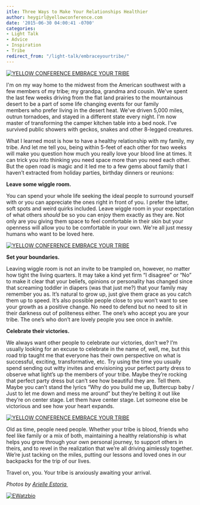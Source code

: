 ```yaml
---
itle: Three Ways to Make Your Relationships Healthier
author: heygirl@yellowconference.com
date: '2015-06-30 04:00:41 -0700'
categories:
- Light Talk
- Advice
- Inspiration
- Tribe
redirect_from: "/light-talk/embraceyourtribe/"
---
```


[![YELLOW CONFERENCE EMBRACE YOUR TRIBE](https://s3.amazonaws.com/yellow-files/blog/2015/06/image5.jpg)](https://s3.amazonaws.com/yellow-files/blog/2015/06/image5.jpg)

I'm on my way home to the midwest from the American southwest with a few members of my tribe; my grandpa, grandma and cousin. We've spent the last few weeks driving from the flat land prairies to the mountainous desert to be a part of some life changing events for our family members who prefer living in the desert heat. We've driven 5,000 miles, outrun tornadoes, and stayed in a different state every night. I'm now master of transforming the camper kitchen table into a bed nook. I’ve survived public showers with geckos, snakes and other 8-legged creatures.

What I learned most is how to have a healthy relationship with my family, my tribe. And let me tell you, being within 5-feet of each other for two weeks will make you question how much you really love your blood line at times. It can trick you into thinking you need space more than you need each other. But the open road is magic and it led me to a few gems about family that I haven’t extracted from holiday parties, birthday dinners or reunions:

**Leave some wiggle room.**

You can spend your whole life seeking the ideal people to surround yourself with or you can appreciate the ones right in front of you. I prefer the latter, soft spots and weird quirks included. Leave wiggle room in your expectation of what others _should_ be so you can enjoy them exactly as they are. Not only are you giving them space to feel comfortable in their skin but your openness will allow you to be comfortable in your own. We're all just messy humans who want to be loved here.

[![YELLOW CONFERENCE EMBRACE YOUR TRIBE](https://s3.amazonaws.com/yellow-files/blog/2015/06/image12.jpg)](https://s3.amazonaws.com/yellow-files/blog/2015/06/image12.jpg)

**Set your boundaries.**

Leaving wiggle room is not an invite to be trampled on, however, no matter how tight the living quarters. It may take a kind yet firm “I disagree” or “No” to make it clear that your beliefs, opinions or personality has changed since that screaming toddler in diapers (was that just me?) that your family may remember you as. It’s natural to grow up, just give them grace as you catch them up to speed. It’s also possible people close to you won’t want to see your growth as a positive change. No need to defend but no need to sit in their darkness out of politeness either. The one’s who accept you are your tribe. The one’s who don’t are lovely people you see once in awhile.

**Celebrate their victories.**

We always want other people to celebrate our victories, don’t we? I’m usually looking for an excuse to celebrate in the name of, well, me, but this road trip taught me that everyone has their own perspective on what is successful, exciting, transformative, etc. Try using the time you usually spend sending out witty invites and envisioning your perfect party dress to observe what light’s up the members of your tribe. Maybe they’re rocking that perfect party dress but can’t see how beautiful they are. Tell them. Maybe you can’t stand the lyrics “Why do you build me up, Buttercup baby / Just to let me down and mess me around” but they’re belting it out like they’re on center stage. Let them have center stage. Let someone else be victorious and see how your heart expands.

[![YELLOW CONFERENCE EMBRACE YOUR TRIBE](https://s3.amazonaws.com/yellow-files/blog/2015/06/image13.jpg)](https://s3.amazonaws.com/yellow-files/blog/2015/06/image13.jpg)

Old as time, people need people. Whether your tribe is blood, friends who feel like family or a mix of both, maintaining a healthy relationship is what helps you grow through your own personal journey, to support others in theirs, and to revel in the realization that we’re all driving aimlessly together. We’re just tacking on the miles, putting our lessons and loved ones in our backpacks for the trip of our lives.

Travel on, you. Your tribe is anxiously awaiting your arrival.

_Photos by [Arielle Estoria ](http://chroniclesofalioness.com/)_

[![EWatzbio](https://s3.amazonaws.com/yellow-files/blog/2015/01/EWatzbio.jpg)](http://bravegirlspirit.com/)
